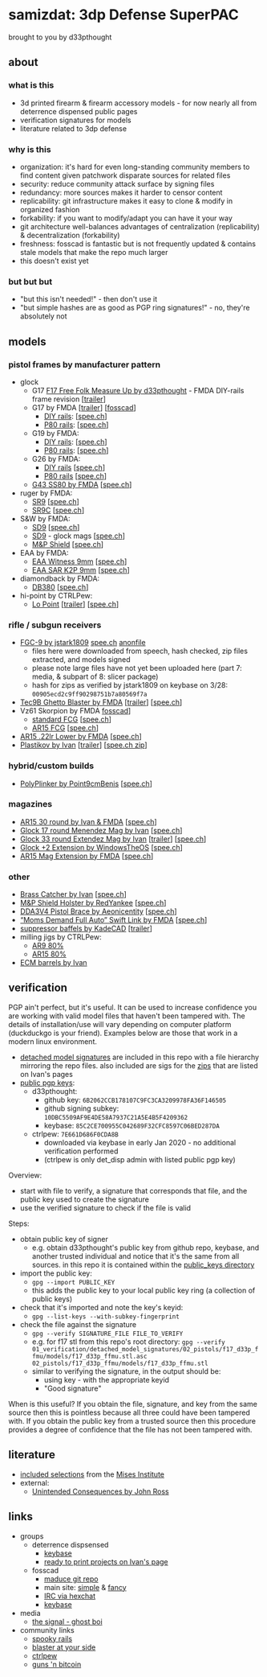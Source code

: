 # samizdat: 3dp Defense SuperPAC
brought to you by d33pthought

## about

### what is this
* 3d printed firearm & firearm accessory models - for now nearly all from deterrence dispensed public pages
* verification signatures for models
* literature related to 3dp defense

### why is this
* organization: it's hard for even long-standing community members to find content given patchwork disparate sources for related files
* security: reduce community attack surface by signing files
* redundancy: more sources makes it harder to censor content
* replicability: git infrastructure makes it easy to clone & modify in organized fashion
* forkability: if you want to modify/adapt you can have it your way
* git architecture well-balances advantages of centralization (replicability) & decentralization (forkability)
* freshness: fosscad is fantastic but is not frequently updated & contains stale models that make the repo much larger
* this doesn't exist yet

### but but but
* "but this isn't needed!" - then don't use it
* "but simple hashes are as good as PGP ring signatures!" - no, they're absolutely not

## models

### pistol frames by manufacturer pattern
* glock
  * G17 [F17 Free Folk Measure Up by d33pthought](02_pistols/f17_d33p_ffmu/) - FMDA DIY-rails frame revision [[trailer](https://gunstreamer.com/v/tWMFlL?b=1)]
  * G17 by FMDA [[trailer](https://gunstreamer.com/watch/freeman-039-s-glock-3d-printed-g17-frame-release-trailer_ZO6FRcDzlImML6q.html)] [[fosscad](https://github.com/maduce/fosscad-repo/tree/master/Pistols/Glock-Freemen_Glock_17_Gen_3_Pistol_Frame_and_DIY_Rail_System-FreeMenDontAsk)]
    * [DIY rails](/xtank/xtank_sync/samizdat_work/02_pistols/FMDA-G17-F17-Update/): [[spee.ch](https://spee.ch/@Deterrence-Dispensed:2/FMDA-G17-F17-Update)]
    * [P80 rails](02_pistols/FreeMansG17P80/): [[spee.ch](https://spee.ch/@Deterrence-Dispensed:2/FreeMansG17P80)]
  * G19 by FMDA:
    * [DIY rails](02_pistols/FreeMansG19/): [[spee.ch](https://spee.ch/@Deterrence-Dispensed:2/FreeMansG19)]
    * [P80 rails](02_pistols/FreeMansP80G19/): [[spee.ch](https://spee.ch/@Deterrence-Dispensed:2/FreeMansP80G19)]
  * G26 by FMDA:
    * [DIY rails](02_pistols/G26/) [[spee.ch](https://spee.ch/@Deterrence-Dispensed:2/G26)]
    * [P80 rails](02_pistols/G26P80/) [[spee.ch](https://spee.ch/@Deterrence-Dispensed:2/G26P80)]
  * [G43 SS80 by FMDA](02_pistols/Glock-G43_SS80_Pistol_Frame-freemendontask/) [[spee.ch](https://spee.ch/@Deterrence-Dispensed:2/G43SS80)]
* ruger by FMDA:
  * [SR9](02_pistols/9mm-SR9PistolFrameandDIYRearRailSystem-FreeMenDontAsk/) [[spee.ch](https://spee.ch/@Deterrence-Dispensed:2/9mm-SR9PistolFrameandDIYRearRailSystem-FreeMenDontAsk)]
  * [SR9C](02_pistols/SR9CPackage/) [[spee.ch](https://spee.ch/@Deterrence-Dispensed:2/SR9CPackage)]
* S&W by FMDA:
  * [SD9](02_pistols/9mm-SD9_Pistol_Frame_and_DIY_Rail_System-FreeMenDontAsk/) [[spee.ch](https://spee.ch/@Deterrence-Dispensed:2/SD9)]
  * [SD9](02_pistols/9mmSD9GlockEditionPistolFrameandDIYRailSystemFreeMenDontAsk/) - glock mags [[spee.ch](https://spee.ch/@Deterrence-Dispensed:2/9mmSD9GlockEditionPistolFrameandDIYRailSystemFreeMenDontAsk)]
  * [M&P Shield](02_pistols/9mm-MPShieldPistolFrame-FreeMenDontAsk/) [[spee.ch](https://spee.ch/@Deterrence-Dispensed:2/9mm-SR9PistolFrameandDIYRearRailSystem-FreeMenDontAsk)]
* EAA by FMDA:
  * [EAA Witness 9mm](02_pistols/FMDAEAAW/) [[spee.ch](https://spee.ch/@Deterrence-Dispensed:2/FMDAEAASARP2K)]
  * [EAA SAR K2P 9mm](02_pistols/FMDAEAASARP2K/) [[spee.ch](https://spee.ch/@Deterrence-Dispensed:2/FMDAEAASARP2K)]
* diamondback by FMDA:
  * [DB380](380ACP-DB380_Pistol_Frame-FreeMenDontAsk/) [[spee.ch](https://spee.ch/@Deterrence-Dispensed:2/DB380)]
* hi-point by CTRLPew:
  * [Lo Point](02_pistols/ProjectLopointbyCTRLPew/) [[trailer](https://gunstreamer.com/watch/lopoint-release-trailer_nqJfK8kwqhfC1qc.html)] [[spee.ch](https://spee.ch/@Deterrence-Dispensed:2/ProjectLopointbyCTRLPew)]

### rifle / subgun receivers
* [FGC-9 by jstark1809](03_rifles_and_subguns/FGC-9/) [spee.ch](https://spee.ch/@Deterrence-Dispensed:2/FGC-9) [anonfile](https://anonfile.com/P8z8e8k4o8/FGC-9_zip)
  * files here were downloaded from speech, hash checked, zip files extracted, and models signed
  * please note large files have not yet been uploaded here (part 7: media, & subpart of 8: slicer package)
  * hash for zips as verified by jstark1809 on keybase on 3/28: `00905ecd2c9ff90298751b7a80569f7a`
* [Tec9B Ghetto Blaster by FMDA](03_rifles_and_subguns/Tec9B/) [[trailer](https://gunstreamer.com/watch/freeman-039-s-039-ghetto-blaster-039-3d-printed-tec9-ab10-frame-glock-mag-compatible_GmIRGUIFHcI8Caa.html)] [[spee.ch](https://spee.ch/@Deterrence-Dispensed:2/Tec9B)]
* Vz61 Skorpion by FMDA [fosscad](https://github.com/maduce/fosscad-repo/tree/master/Pistols/Skorpion_vz61_Lower_Receiver-FreeMenDontAsk)]
  * [standard FCG](03_rifles_and_subguns/Skorpion_vz61_Lower_Receiver-FreeMenDontAsk/) [[spee.ch](https://spee.ch/@Deterrence-Dispensed:2/Skorpionvz61LowerReceiver-FreeMenDontAsk)]
  * [AR15 FCG](03_rifles_and_subguns/VZ61SkorpionARFCG/) [[spee.ch](https://spee.ch/@Deterrence-Dispensed:2/VZ61SkorpionARFCG)]
* [AR15 .22lr Lower by FMDA](03_rifles_and_subguns/AR-15-22LR_Lower_Receiver-FreeMenDontAsk/) [[spee.ch](https://spee.ch/@Deterrence-Dispensed:2/AR-15-22LRLowerReceiver-FreeMenDontAsk)]
* [Plastikov by Ivan](03_rifles_and_subguns/Plastikov-v091/) [[trailer](https://gunstreamer.com/watch/plastikov-3d-printable-akm-receiver-release-trailer_rXy5329DR4JIwbG.html)] [[spee.ch zip](https://spee.ch/@Deterrence-Dispensed:2/Plastikov-v091.zip)]

### hybrid/custom builds
* [PolyPlinker by Point9cmBenis](04_hybrid_firearms/PolyPlinkerV09/) [[spee.ch](https://spee.ch/@Deterrence-Dispensed:2/PolyPlinkerV09)]

### magazines
* [AR15 30 round by Ivan & FMDA](05_magazines/AR15Extension/) [[spee.ch](https://spee.ch/@Deterrence-Dispensed:2/Ivans100DIY30rdAR-15MagazineV10-DeterrenceDispensed)]
* [Glock 17 round Menendez Mag by Ivan](05_magazines/MenendezMag/) [[spee.ch](https://spee.ch/@Deterrence-Dispensed:2/MenendezMag)]
* [Glock 33 round Extendez Mag by Ivan](05_magazines/ExtendezMagv1/) [[trailer](https://gunstreamer.com/watch/extendez-mag-release-trailer-3d-printable-30-round-glock-mag_2LMoCAoejrs5aDo.html)] [[spee.ch](https://spee.ch/@Deterrence-Dispensed:2/ExtendezMagv1)]
* [Glock +2 Extension by WindowsTheOS](05_magazines/9mmExtension/) [[spee.ch](https://spee.ch/@Deterrence-Dispensed:2/9mmExtension)]
* [AR15 Mag Extension by FMDA](05_magazines/AR15Extension/) [[spee.ch](https://spee.ch/@Deterrence-Dispensed:2/AR15Extension)]

### other
* [Brass Catcher by Ivan](06_other_models/IvanTheTrollBrass-Catcher/) [[spee.ch](https://spee.ch/@Deterrence-Dispensed:2/IvanTheTrollBrass-Catcher)]
* [M&P Shield Holster by RedYankee](06_other_models/RedYankeeShieldHolster/) [[spee.ch](https://spee.ch/@Deterrence-Dispensed:2/RedYankeeShieldHolster)]
* [DDA3V4 Pistol Brace by Aeonicentity](06_other_models/DDA3V4Brace/) [[spee.ch](https://spee.ch/@Deterrence-Dispensed:2/DDA3V4Brace)]
* [“Moms Demand Full Auto” Swift Link by FMDA](06_other_models/MomsDemandFullAuto3DPrintableSwiftLink/) [[spee.ch](https://spee.ch/@Deterrence-Dispensed:2/MomsDemandFullAuto3DPrintableSwiftLink)]
* [suppressor baffels by KadeCAD](06_other_models/KCAD3DpFuelFilterBafflesGen1Final/) [[trailer](https://gunstreamer.com/watch/kadecad-3d-printable-suppressor-baffels-release-trailer_9rHX9UYViT2R9D8.html)]
* milling jigs by CTRLPew:
  * [AR9 80%](06_other_models/CTRLPewMillingJigs/AR9-80PercentMillingJig/)
  * [AR15 80%](06_other_models/CTRLPewMillingJigs/AR15-80PercentMillingJig/)
* [ECM barrels by Ivan](06_other_models/Project-ButWhatAbout-ECM-9x19-Barrel-DIY-V1-Package/)

## verification
PGP ain't perfect, but it's useful. It can be used to increase confidence you are working with valid model files that haven't been tampered with. The details of installation/use will vary depending on computer platform (duckduckgo is your friend). Examples below are those that work in a modern linux environment.

* [detached model signatures](01_verification/detached_model_signatures/) are included in this repo with a file hierarchy mirroring the repo files. also included are sigs for the [zips](01_verification/detached_model_signatures/01_zips/) that are listed on Ivan's pages
* [public pgp keys](verification/public_keys):
  * d33pthought:
    * github key:             `6B2062CCB178107C9FC3CA3209978FA36F146505`
    * github signing subkey:  `10DBC5509AF9E4DE58A7937C21A5E4B5F4209362`
    * keybase:                `85C2CE700955C042689F32CFC8597C06BED287DA`
  * ctrlpew:                  `7E661D686F0CDA8B`
    * downloaded via keybase in early Jan 2020 - no additional verification performed
    * (ctrlpew is only det_disp admin with listed public pgp key)
    
Overview:
  * start with file to verify, a signature that corresponds that file, and the public key used to create the signature
  * use the verified signature to check if the file is valid
  
Steps:
  * obtain public key of signer
    * e.g. obtain d33pthought's public key from github repo, keybase, and another trusted individual and notice that it's the same from all sources. in this repo it is contained within the [public_keys directory](01_verification/public_keys/)
  * import the public key:
    * `gpg --import PUBLIC_KEY`
    * this adds the public key to your local public key ring (a collection of public keys)
  * check that it's imported and note the key's keyid:
    * `gpg --list-keys --with-subkey-fingerprint`
  * check the file against the signature
    * `gpg --verify SIGNATURE_FILE FILE_TO_VERIFY`
    * e.g. for f17 stl from this repo's root directory:
      `gpg --verify 01_verification/detached_model_signatures/02_pistols/f17_d33p_ffmu/models/f17_d33p_ffmu.stl.asc 02_pistols/f17_d33p_ffmu/models/f17_d33p_ffmu.stl`
    * similar to verifying the signature, in the output should be:
      * using key - with the appropriate keyid
      * "Good signature"

When is this useful? If you obtain the file, signature, and key from the same source then this is pointless because all three could have been tampered with. If you obtain the public key from a trusted source then this procedure provides a degree of confidence that the file has not been tampered with.

## literature
* [included selections](07_literature/) from the [Mises Institute](https://mises.org/)
* external:
  * [Unintended Consequences by John Ross](https://archive.org/details/JohnRossUnintendedConsequences/mode/2up)

## links
* groups
  * deterrence dispsensed
    * [keybase](https://keybase.io/team/det_disp)
    * [ready to print projects on Ivan's page](https://ivanthetroll.keybase.pub/printable.html)
  * fosscad
    * [maduce git repo](https://github.com/maduce/fosscad-repo)
    * main site: [simple](https://fosscad.org/) & [fancy](https://fosscad.org/fc/)
    * [IRC via hexchat](http://webchat.oftc.net/?randomnick=0&channels=fosscad&prompt=1&uio=d4)
    * [keybase](https://keybase.io/team/fosscad_org)
* media
  * [the signal - ghost boi](https://gunstreamer.com/watch/the-signal_KgGoDeLZ8ZVKFsd.html)
* community links
  * [spooky rails](https://www.spookyrails.com/)
  * [blaster at your side](https://www.blasteratyourside.com)
  * [ctrlpew](https://www.ctrlpew.com)
  * [guns 'n bitcoin](https://gunsnbitcoin.com/)
